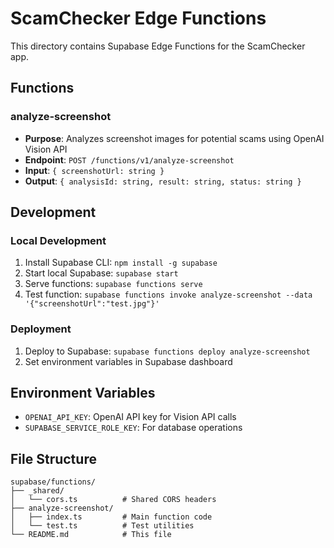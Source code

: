 # ScamChecker Edge Functions

This directory contains Supabase Edge Functions for the ScamChecker app.

## Functions

### analyze-screenshot
- **Purpose**: Analyzes screenshot images for potential scams using OpenAI Vision API
- **Endpoint**: `POST /functions/v1/analyze-screenshot`
- **Input**: `{ screenshotUrl: string }`
- **Output**: `{ analysisId: string, result: string, status: string }`

## Development

### Local Development
1. Install Supabase CLI: `npm install -g supabase`
2. Start local Supabase: `supabase start`
3. Serve functions: `supabase functions serve`
4. Test function: `supabase functions invoke analyze-screenshot --data '{"screenshotUrl":"test.jpg"}'`

### Deployment
1. Deploy to Supabase: `supabase functions deploy analyze-screenshot`
2. Set environment variables in Supabase dashboard

## Environment Variables
- `OPENAI_API_KEY`: OpenAI API key for Vision API calls
- `SUPABASE_SERVICE_ROLE_KEY`: For database operations

## File Structure
```
supabase/functions/
├── _shared/
│   └── cors.ts          # Shared CORS headers
├── analyze-screenshot/
│   ├── index.ts         # Main function code
│   └── test.ts          # Test utilities
└── README.md            # This file
```
